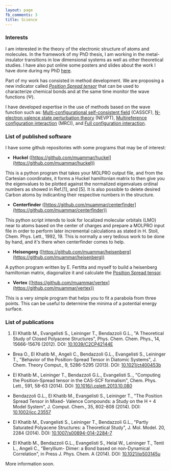 ```yaml
---
layout: page
fb_comments: 3
title: Science
---
```


### Interests

I am interested in the theory of the electronic structure of atoms and
molecules. In the framework of my PhD thesis, I am working in the
metal-insulator transitions in low dimensional systems as well as other
theoretical studies. I have also put online some posters and slides about the
work I have done during my PhD [here](http://muammar.me/files/chemistry/).

Part of my work has consisted in method development. We are proposing a new
indicator called *[Position Spread tensor](https://en.wikipedia.org/wiki/Total_Position_Spread)* that can be used to characterize
chemical bonds and at the same time monitor the wave functions (Ψ).

I have developed expertise in the use of methods based on the wave function
such as: [Multi-configurational self-consistent
field](http://en.wikipedia.org/wiki/Multi-configurational_self-consistent_field)
(CASSCF), [N-electron valence state
perturbation theory](http://en.wikipedia.org/wiki/N-electron_valence_state_perturbation_theory)
(NEVPT), [Multireference configuration
interaction](http://en.wikipedia.org/wiki/Multireference_configuration_interaction)
(MRCI), and [Full configuration
interaction](http://en.wikipedia.org/wiki/Full_configuration_interaction).


### List of published software

I have some github repositories with some programs that may be of interest:

- **Huckel** ([https://github.com/muammar/huckel](https://github.com/muammar/huckel))

This is a python program that takes your MOLPRO output file, and from the
Cartesian coordinates, it forms a Huckel hamiltonian matrix to then give you
the eigenvalues to be plotted against the normalized eigenvalues ordinal
numbers as showed in Ref.[1], and [5]. It is also possible to delete desired
Carbon atoms by indicanting their respective numbers in the structure.

- **Centerfinder** ([https://github.com/muammar/centerfinder](https://github.com/muammar/centerfinder))

This python script intends to look for localized molecular orbitals (LMO)
near to atoms based on the center of charges and prepare a MOLPRO input
file in order to perform later incremental calculations as stated in H.
Stoll, Chem. Phys. Lett., 1992, 19. This is normally a very tedious work to
be done by hand, and it's there when centerfinder comes to help.

- **Heisengerg** ([https://github.com/muammar/heisenberg](https://github.com/muammar/heisenberg))

A python program written by E. Fertitta and myself to build a heisenberg
hamiltonian matrix, diagonalize it and calculate the  [Position Spread
tensor](https://en.wikipedia.org/wiki/Total_Position_Spread).

- **Vertex** ([https://github.com/muammar/vertex](https://github.com/muammar/vertex))

This is a very simple program that helps you to fit a parabola from three
points. This can be useful to determine the minima of a potential energy
surface.

### List of publications

1.  El Khatib M., Evangelisti S., Leininger T., Bendazzoli G.L., "A Theoretical Study of Closed Polyacene Structures", Phys. Chem. Chem. Phys., 14, 15666-15676 (2012).  DOI: [10.1039/C2CP42144E](http://dx.doi.org/10.1039/C2CP42144E)

-  Brea O., El Khatib M., Angeli C., Bendazzoli G.L., Evangelisti S., Leininger T., "Behavior of the Position-Spread Tensor in Diatomic Systems", J.  Chem. Theory Comput., 9, 5286-5295 (2013).  DOI: [10.1021/ct400453b](http://dx.doi.org/10.1021/ct400453b)

-  El Khatib M., Leininger T., Bendazzoli G.L., Evangelisti S.., "Computing the Position-Spread tensor in the CAS-SCF formalism", Chem. Phys. Lett., 591, 58-63 (2014).  DOI: [10.1016/j.cplett.2013.10.080](http://dx.doi.org/10.1016/j.cplett.2013.10.080)

-  Bendazzoli G.L., El Khatib M., Evangelisti S., Leininger T., "The Position Spread Tensor in Mixed- Valence Compounds: a Study on the H + 4 Model System", J. Comput. Chem., 35, 802-808 (2014). DOI: [10.1002/jcc.23557](http://dx.doi.org/10.1002/jcc.23557)

-  El Khatib M., Evangelisti S., Leininger T., Bendazzoli G.L., "Partly Saturated Polyacene Structures: a Theoretical Study", J. Mol. Model. 20, 2284 (2014).  DOI: [10.1007/s00894-014-2284-7](http://dx.doi.org/10.1007/s00894-014-2284-7)


-  El Khatib M., Bendazzoli G.L., Evangelisti S., Helal W., Leininger T., Tenti L., Angeli C., "Beryllium- Dimer: a Bond based on non-Dynamical Correlation", in Press J. Phys. Chem. A (2014). DOI: [10.1021/jp503145u](http://dx.doi.org/10.1021/jp503145u)

More information soon.

<script async src="//pagead2.googlesyndication.com/pagead/js/adsbygoogle.js"></script>
<!-- leaderboardmuammar -->
<ins class="adsbygoogle"
     style="display:inline-block;width:728px;height:90px"
          data-ad-client="ca-pub-5821724605404798"
               data-ad-slot="7598110701"></ins>
               <script>
               (adsbygoogle = window.adsbygoogle || []).push({});
               </script>
